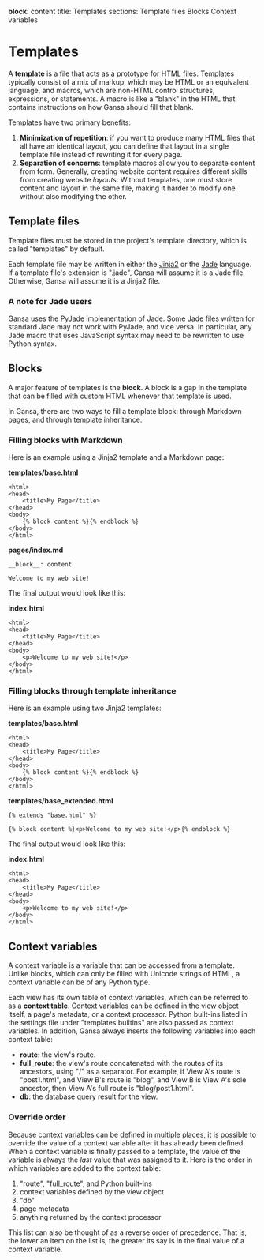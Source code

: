 __block__: content
title: Templates
sections: Template files
          Blocks
          Context variables

Templates
=========

A **template** is a file that acts as a prototype for HTML files. Templates typically consist of a mix of markup, which may be HTML or an equivalent language, and macros, which are non-HTML control structures, expressions, or statements. A macro is like a "blank" in the HTML that contains instructions on how Gansa should fill that blank.

Templates have two primary benefits:

1. **Minimization of repetition**: if you want to produce many HTML files that all have an identical layout, you can define that layout in a single template file instead of rewriting it for every page. 
2. **Separation of concerns**: template macros allow you to separate content from form. Generally, creating website content requires different skills from creating website *layouts*. Without templates, one must store content and layout in the same file, making it harder to modify one without also modifying the other.

Template files
--------------

Template files must be stored in the project's template directory, which is called "templates" by default.

Each template file may be written in either the [Jinja2](http://jinja.pocoo.org/docs/dev/) or the [Jade](http://jade-lang.com/) language. If a template file's extension is ".jade", Gansa will assume it is a Jade file. Otherwise, Gansa will assume it is a Jinja2 file.

### A note for Jade users ###

Gansa uses the [PyJade](https://pypi.python.org/pypi/pyjade/3.1.0) implementation of Jade. Some Jade files written for standard Jade may not work with PyJade, and vice versa. In particular, any Jade macro that uses JavaScript syntax may need to be rewritten to use Python syntax.

Blocks
------

A major feature of templates is the **block**. A block is a gap in the template that can be filled with custom HTML whenever that template is used.

In Gansa, there are two ways to fill a template block: through Markdown pages, and through template inheritance.

### Filling blocks with Markdown ###

Here is an example using a Jinja2 template and a Markdown page:

**templates/base.html**

    <html>
    <head>
        <title>My Page</title>
    </head>
    <body>
        {% block content %}{% endblock %}
    </body>
    </html>

**pages/index.md**

    __block__: content

    Welcome to my web site!

The final output would look like this:

**index.html**

    <html>
    <head>
        <title>My Page</title>
    </head>
    <body>
        <p>Welcome to my web site!</p>
    </body>
    </html>

### Filling blocks through template inheritance ###

Here is an example using two Jinja2 templates:

**templates/base.html**

    <html>
    <head>
        <title>My Page</title>
    </head>
    <body>
        {% block content %}{% endblock %}
    </body>
    </html>

**templates/base_extended.html**

    {% extends "base.html" %}

    {% block content %}<p>Welcome to my web site!</p>{% endblock %}

The final output would look like this:

**index.html**

    <html>
    <head>
        <title>My Page</title>
    </head>
    <body>
        <p>Welcome to my web site!</p>
    </body>
    </html>

Context variables
-----------------

A context variable is a variable that can be accessed from a template. Unlike blocks, which can only be filled with Unicode strings of HTML, a context variable can be of any Python type.

Each view has its own table of context variables, which can be referred to as a **context table**. Context variables can be defined in the view object itself, a page's metadata, or a context processor. Python built-ins listed in the settings file under "templates.builtins" are also passed as context variables. In addition, Gansa always inserts the following variables into each context table:

* **route**: the view's route.
* **full_route**: the view's route concatenated with the routes of its ancestors, using "/" as a separator. For example, if View A's route is "post1.html", and View B's route is "blog", and View B is View A's sole ancestor, then View A's full route is "blog/post1.html".
* **db**: the database query result for the view.

### Override order ###

Because context variables can be defined in multiple places, it is possible to override the value of a context variable after it has already been defined. When a context variable is finally passed to a template, the value of the variable is always the *last* value that was assigned to it. Here is the order in which variables are added to the context table:

1. "route", "full_route", and Python built-ins
2. context variables defined by the view object
3. "db"
4. page metadata
5. anything returned by the context processor

This list can also be thought of as a reverse order of precedence. That is, the lower an item on the list is, the greater its say is in the final value of a context variable.